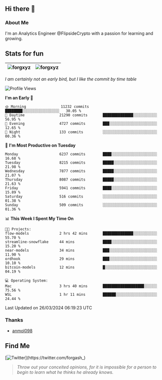## Hi there 👋

### About Me

I'm an Analytics Engineer @FlipsideCrypto with a passion for learning and growing.
  
## Stats for fun

| <img align="center" src="https://github-readme-streak-stats.herokuapp.com/?user=forgxyz&theme=tokyonight" alt="forgxyz" /> | <img align="center" src="https://github-readme-stats.vercel.app/api?username=forgxyz&theme=tokyonight&show_icons=true" alt="forgxyz" /> |
| ------------- |------------- |

*I am certainly not an early bird, but I like the commit by time table*  

<!--START_SECTION:waka-->
![Profile Views](http://img.shields.io/badge/Profile%20Views-0-blue)

**I'm an Early 🐤** 

```text
🌞 Morning                11232 commits       ████████░░░░░░░░░░░░░░░░░   30.05 % 
🌆 Daytime                21290 commits       ██████████████░░░░░░░░░░░   56.95 % 
🌃 Evening                4727 commits        ███░░░░░░░░░░░░░░░░░░░░░░   12.65 % 
🌙 Night                  133 commits         ░░░░░░░░░░░░░░░░░░░░░░░░░   00.36 % 
```
📅 **I'm Most Productive on Tuesday** 

```text
Monday                   6237 commits        ████░░░░░░░░░░░░░░░░░░░░░   16.68 % 
Tuesday                  8215 commits        █████░░░░░░░░░░░░░░░░░░░░   21.98 % 
Wednesday                7877 commits        █████░░░░░░░░░░░░░░░░░░░░   21.07 % 
Thursday                 8087 commits        █████░░░░░░░░░░░░░░░░░░░░   21.63 % 
Friday                   5941 commits        ████░░░░░░░░░░░░░░░░░░░░░   15.89 % 
Saturday                 516 commits         ░░░░░░░░░░░░░░░░░░░░░░░░░   01.38 % 
Sunday                   509 commits         ░░░░░░░░░░░░░░░░░░░░░░░░░   01.36 % 
```


📊 **This Week I Spent My Time On** 

```text
🐱‍💻 Projects: 
flow-models              2 hrs 42 mins       ██████████████░░░░░░░░░░░   55.70 % 
streamline-snowflake     44 mins             ████░░░░░░░░░░░░░░░░░░░░░   15.20 % 
near-models              34 mins             ███░░░░░░░░░░░░░░░░░░░░░░   11.90 % 
ordhook                  29 mins             ███░░░░░░░░░░░░░░░░░░░░░░   10.10 % 
bitcoin-models           12 mins             █░░░░░░░░░░░░░░░░░░░░░░░░   04.19 % 

💻 Operating System: 
Mac                      3 hrs 40 mins       ███████████████████░░░░░░   75.56 % 
WSL                      1 hr 11 mins        ██████░░░░░░░░░░░░░░░░░░░   24.44 % 
```


 Last Updated on 26/03/2024 06:19:23 UTC
<!--END_SECTION:waka-->

### Thanks
 - [anmol098](https://github.com/anmol098/waka-readme-stats/)
  
## Find Me
[![Twitter](https://img.shields.io/twitter/url/https/twitter.com/forgash_.svg?style=social&label=Follow%20%40forgash_)](https://twitter.com/forgash_)


> *Throw out your conceited opinions, for it is impossible for a person to begin to learn what he thinks he already knows.* 
